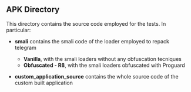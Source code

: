 ## APK Directory

This directory contains the source code employed for the tests. In particular:

- **smali** contains the smali code of the loader employed to repack telegram
    
    - **Vanilla**, with the smali loaders without any obfuscation tecniques
    - **Obfuscated - R8**, with the smali loaders obfuscated with Proguard

- **custom_application_source** contains the whole source code of the custom built application
